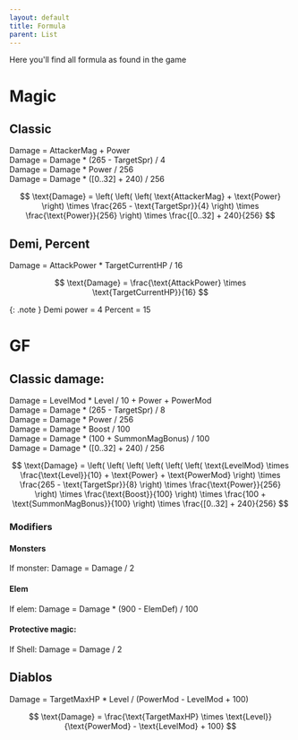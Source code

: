 ```yaml
---
layout: default
title: Formula
parent: List
---
```


Here you'll find all formula as found in the game

# Magic

## Classic

Damage = AttackerMag + Power  
Damage = Damage * (265 - TargetSpr) / 4  
Damage = Damage * Power / 256  
Damage = Damage * ([0..32] + 240) / 256   

$$
\text{Damage} = \left( \left( \left( \text{AttackerMag} + \text{Power} \right) 
\times \frac{265 - \text{TargetSpr}}{4} \right) \times \frac{\text{Power}}{256} \right) 
\times \frac{[0..32] + 240}{256}
$$

## Demi, Percent

Damage = AttackPower * TargetCurrentHP / 16

$$
\text{Damage} = \frac{\text{AttackPower} \times \text{TargetCurrentHP}}{16}
$$

{: .note }
Demi power = 4
Percent = 15

# GF

## Classic damage:

Damage = LevelMod * Level / 10 + Power + PowerMod  
Damage = Damage * (265 - TargetSpr) / 8  
Damage = Damage * Power / 256  
Damage = Damage * Boost / 100  
Damage = Damage * (100 + SummonMagBonus) / 100  
Damage = Damage * ([0..32] + 240) / 256   

$$
\text{Damage} = \left( \left( \left( \left( \left( \left( \text{LevelMod} \times 
\frac{\text{Level}}{10} + \text{Power} + \text{PowerMod} \right) \times \frac{265 - 
\text{TargetSpr}}{8} \right) \times \frac{\text{Power}}{256} \right) \times \frac{\text{Boost}}{100} 
\right) \times \frac{100 + \text{SummonMagBonus}}{100} \right) \times \frac{[0..32] + 240}{256}
$$

### Modifiers

#### Monsters
If monster: 
Damage = Damage / 2

#### Elem
If elem:
Damage = Damage * (900 - ElemDef) / 100

#### Protective magic:
If Shell:
Damage = Damage / 2

## Diablos

Damage = TargetMaxHP * Level / (PowerMod - LevelMod + 100)

$$
\text{Damage} = \frac{\text{TargetMaxHP} \times \text{Level}}{\text{PowerMod} - \text{LevelMod} + 100}
$$



